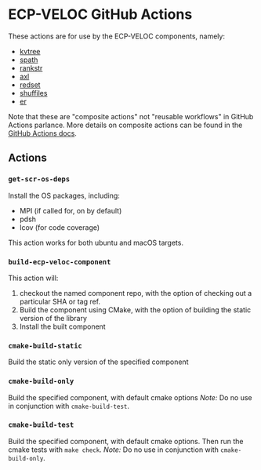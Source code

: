 # ECP-VELOC GitHub Actions

These actions are for use by the ECP-VELOC components, namely:

- [kvtree](https://github.com/ecp-veloc/kvtree)
- [spath](https://github.com/ecp-veloc/spath)
- [rankstr](https://github.com/ecp-veloc/rankstr)
- [axl](https://github.com/ecp-veloc/axl)
- [redset](https://github.com/ecp-veloc/redset)
- [shuffiles](https://github.com/ecp-veloc/shuffiles)
- [er](https://github.com/ecp-veloc/er)

Note that these are "composite actions" not "reusable workflows" in GitHub Actions parlance.
More details on composite actions can be found in the [GitHub Actions docs](https://docs.github.com/en/actions/creating-actions/creating-a-composite-action).

## Actions

### `get-scr-os-deps`

Install the OS packages, including:
- MPI (if called for, on by default)
- pdsh
- lcov (for code coverage)

This action works for both ubuntu and macOS targets.

### `build-ecp-veloc-component`

This action will:

1. checkout the named component repo, with the option of checking out a particular SHA or tag ref.
2. Build the component using CMake, with the option of building the static version of the library
3. Install the built component

### `cmake-build-static`

Build the static only version of the specified component

### `cmake-build-only`

Build the specified component, with default cmake options
*Note:* Do no use in conjunction with `cmake-build-test`.

### `cmake-build-test`

Build the specified component, with default cmake options.
Then run the cmake tests with `make check`.
*Note:* Do no use in conjunction with `cmake-build-only`.
